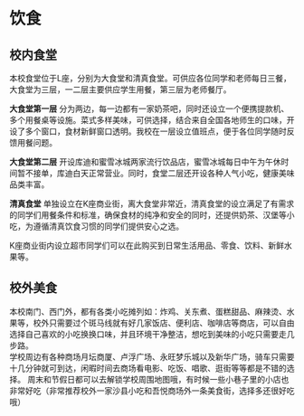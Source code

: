 # 饮食
## 校内食堂
本校食堂位于L座，分别为大食堂和清真食堂。可供应各位同学和老师每日三餐，大食堂为三层，一二层主要供应学生用餐，第三层为老师餐厅。
     
**大食堂第一层** 分为两边，每一边都有一家奶茶吧，同时还设立一个便携提款机、多个用餐桌等设施。菜式多样美味，可供选择，结合来自全国各地师生的口味，开设了多个窗口，食材新鲜窗口透明。我校在一层设立值班点，便于各位同学随时反馈用餐问题。

**大食堂第二层** 开设库迪和蜜雪冰城两家流行饮品店，蜜雪冰城每日中午为午休时间暂不接单，库迪白天正常营业。同时，食堂二层还开设各种人气小吃，健康美味品类丰富。

**清真食堂** 单独设立在K座商业街，离大食堂非常近，清真食堂的设立满足了有需求的同学们用餐条件和标准，确保食材的纯净和安全的同时，还提供奶茶、汉堡等小吃，为遵循清真饮食习惯的同学们提供安心之选。

K座商业街内设立超市同学们可以在此购买到日常生活用品、零食、饮料、新鲜水果等。

## 校外美食
本校南门、西门外，都有各类小吃摊列如：炸鸡、关东煮、蛋糕甜品、麻辣烫、水果等，校外只需要过个斑马线就有好几家饭店、便利店、咖啡店等商店，可以自由选择自己喜欢的小吃换换口味，并且环境干净整洁，想吃到美味的小吃只需要走几步路。  
学校周边有各种商场月坛商厦、卢浮广场、永旺梦乐城以及新华广场，骑车只需要十几分钟就可到达，闲暇时间去商场看电影、吃饭、唱歌、逛街等等都是不错的选择。
周末和节假日都可以去解锁学校周围地图哦，有时候一些小巷子里的小店也非常好吃（非常推荐校外一家沙县小吃和吾悦商场外一条美食街，选择多还很好吃哦）









